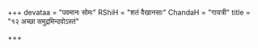 +++
devataa = "पवमानः सोमः"
RShiH = "शतं वैखानसाः"
ChandaH = "गायत्री"
title = "१२ अच्छा समुद्रमिन्दवोऽस्तं"

+++
